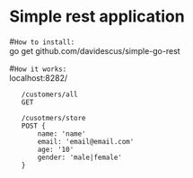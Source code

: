 # Simple rest application   

#`How to install:`  
go get github.com/davidescus/simple-go-rest

#`How it works:`  
localhost:8282/
```
   /customers/all
   GET
       
   /cusotmers/store     
   POST {  
       name: 'name'  
       email: 'email@email.com'   
       age: '10'  
       gender: 'male|female'  
   }    
```
